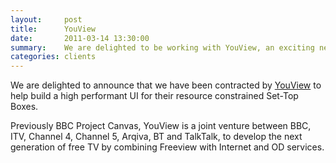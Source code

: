 ```yaml
---
layout:     post
title:      YouView
date:       2011-03-14 13:30:00
summary:    We are delighted to be working with YouView, an exciting new TV platform.
categories: clients
---
```


We are delighted to announce that we have been contracted by <a href="http://youview.com" target="_blank">YouView</a> 
to help build a high performant UI for their resource constrained Set-Top Boxes.

Previously BBC Project Canvas, YouView is a joint venture between BBC, ITV, Channel 4, Channel 5, Arqiva, BT and 
TalkTalk, to develop the next generation of free TV by combining Freeview with Internet and OD services.
